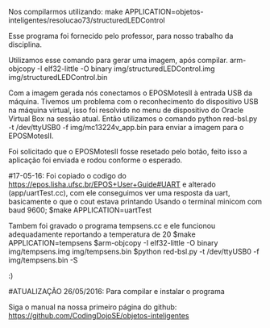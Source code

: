 Nos compilarmos utilizando:
make APPLICATION=objetos-inteligentes/resolucao73/structuredLEDControl

Esse programa foi fornecido pelo professor, para nosso trabalho da disciplina.

Utilizamos esse comando para gerar uma imagem, após compilar.
arm-objcopy -I elf32-little -O binary img/structuredLEDControl.img img/structuredLEDControl.bin

Com a imagem gerada nós conectamos o EPOSMotesII à entrada USB da máquina.
Tivemos um problema com o reconhecimento do dispositivo USB na máquina virtual, isso foi resolvido no menu de dispositivo do Oracle Virtual Box na sessão atual.
Então utilizamos o comando 
python red-bsl.py -t /dev/ttyUSB0 -f img/mc13224v_app.bin
para enviar a imagem para o EPOSMotesII.

Foi solicitado que o EPOSMotesII fosse resetado pelo botão, feito isso a aplicação foi enviada e rodou conforme o esperado.

#17-05-16:
Foi copiado o codigo do https://epos.lisha.ufsc.br/EPOS+User+Guide#UART e alterado (app/uartTest.cc), com ele conseguimos ver uma resposta da uart, basicamente o que o cout estava printando
Usando o terminal minicom com baud 9600;
$make APPLICATION=uartTest

Tambem foi gravado o programa tempsens.cc e ele funcionou adequadamente reportando a temperatura de 20
$make APPLICATION=tempsens
$arm-objcopy -I elf32-little -O binary img/tempsens.img img/tempsens.bin
$python red-bsl.py -t /dev/ttyUSB0 -f img/tempsens.bin -S

:)


#ATUALIZAÇÃO 26/05/2016: Para compilar e instalar o programa

Siga o manual na nossa primeiro página do github:
https://github.com/CodingDojoSE/objetos-inteligentes

